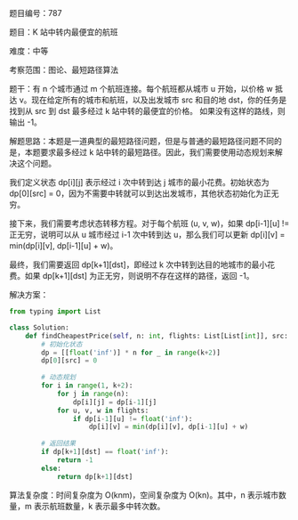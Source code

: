 题目编号：787

题目：K 站中转内最便宜的航班

难度：中等

考察范围：图论、最短路径算法

题干：有 n 个城市通过 m 个航班连接。每个航班都从城市 u 开始，以价格 w 抵达 v。现在给定所有的城市和航班，以及出发城市 src 和目的地 dst，你的任务是找到从 src 到 dst 最多经过 k 站中转的最便宜的价格。 如果没有这样的路线，则输出 -1。

解题思路：本题是一道典型的最短路径问题，但是与普通的最短路径问题不同的是，本题要求最多经过 k 站中转的最短路径。因此，我们需要使用动态规划来解决这个问题。

我们定义状态 dp[i][j] 表示经过 i 次中转到达 j 城市的最小花费。初始状态为 dp[0][src] = 0，因为不需要中转就可以到达出发城市，其他状态初始化为正无穷。

接下来，我们需要考虑状态转移方程。对于每个航班 (u, v, w)，如果 dp[i-1][u] != 正无穷，说明可以从 u 城市经过 i-1 次中转到达 u，那么我们可以更新 dp[i][v] = min(dp[i][v], dp[i-1][u] + w)。

最终，我们需要返回 dp[k+1][dst]，即经过 k 次中转到达目的地城市的最小花费。如果 dp[k+1][dst] 为正无穷，则说明不存在这样的路径，返回 -1。

解决方案：

```python
from typing import List

class Solution:
    def findCheapestPrice(self, n: int, flights: List[List[int]], src: int, dst: int, k: int) -> int:
        # 初始化状态
        dp = [[float('inf')] * n for _ in range(k+2)]
        dp[0][src] = 0
        
        # 动态规划
        for i in range(1, k+2):
            for j in range(n):
                dp[i][j] = dp[i-1][j]
            for u, v, w in flights:
                if dp[i-1][u] != float('inf'):
                    dp[i][v] = min(dp[i][v], dp[i-1][u] + w)
        
        # 返回结果
        if dp[k+1][dst] == float('inf'):
            return -1
        else:
            return dp[k+1][dst]
```

算法复杂度：时间复杂度为 O(knm)，空间复杂度为 O(kn)。其中，n 表示城市数量，m 表示航班数量，k 表示最多中转次数。